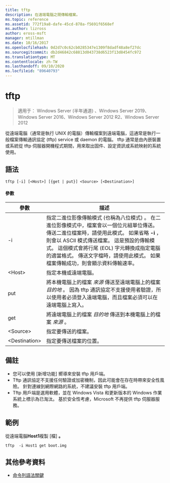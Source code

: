```yaml
---
title: tftp
description: 在遠端電腦之間傳輸檔案。
ms.topic: reference
ms.assetid: 772f19a8-dafe-45cd-878a-f5691f6568ef
ms.author: lizross
author: eross-msft
manager: mtillman
ms.date: 10/16/2017
ms.openlocfilehash: 0d2d7c0c62cb0285347e1309f8dadf48a8ef27dc
ms.sourcegitcommit: db2d46842c68813d043738d6523f13d8454fc972
ms.translationtype: MT
ms.contentlocale: zh-TW
ms.lasthandoff: 09/10/2020
ms.locfileid: "89640793"
---
```

# <a name="tftp"></a>tftp

> 適用于： Windows Server (半年通道) 、Windows Server 2019、Windows Server 2016、Windows Server 2012 R2、Windows Server 2012

從遠端電腦（通常是執行 UNIX 的電腦）傳輸檔案到遠端電腦，這通常是執行一般檔案傳輸通訊協定 (tftp) service 或 daemon 的電腦。 tftp 通常是由內嵌裝置或系統從 tftp 伺服器開機程式期間，用來取出固件、設定資訊或系統映射的系統使用。

## <a name="syntax"></a>語法
```
tftp [-i] [<Host>] [{get | put}] <Source> [<Destination>]
```

#### <a name="parameters"></a>參數
|參數|描述|
|-------|--------|
|-i|指定二進位影像傳輸模式 (也稱為八位模式) 。 在二進位影像模式中，檔案會以一個位元組單位傳送。 傳送二進位檔案時，請使用此模式。 如果省略 **-i** ，則會以 ASCII 模式傳送檔案。 這是預設的傳輸模式。 這個模式會將行尾 (EOL) 字元轉換成指定電腦的適當格式。 傳送文字檔時，請使用此模式。 如果檔案傳輸成功，則會顯示資料傳輸速率。|
|\<Host\>|指定本機或遠端電腦。|
|put|將本機電腦上的檔案 *來源* 傳送至遠端電腦上的檔案 *目的地* 。 因為 tftp 通訊協定不支援使用者驗證，所以使用者必須登入遠端電腦，而且檔案必須可以在遠端電腦上寫入。|
|get|將遠端電腦上的檔案 *目的地* 傳送到本機電腦上的檔案 *來源* 。|
|\<Source\>|指定要傳送的檔案。|
|\<Destination\>|指定要傳送檔案的位置。|

## <a name="remarks"></a>備註
-   您可以使用 [新增功能] 嚮導來安裝 tftp 用戶端。
-   Tftp 通訊協定不支援任何驗證或加密機制，因此可能會在存在時帶來安全性風險。 針對連線到網際網路的系統，不建議安裝 tftp 用戶端。
-   Tftp 用戶端是選用軟體，並在 Windows Vista 和更新版本的 Windows 作業系統上標示為已淘汰。 基於安全性考慮，Microsoft 不再提供 tftp 伺服器服務。

## <a name="examples"></a>範例
從遠端電腦**Host1**複製 [檔] **。**
```
tftp  -i Host1 get boot.img
```

## <a name="additional-references"></a>其他參考資料
- [命令列語法關鍵](command-line-syntax-key.md)
